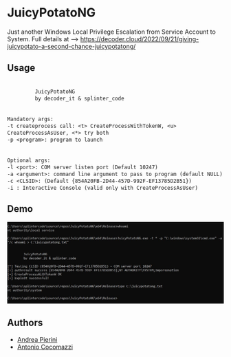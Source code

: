 # JuicyPotatoNG

Just another Windows Local Privilege Escalation from Service Account to System. Full details at --> https://decoder.cloud/2022/09/21/giving-juicypotato-a-second-chance-juicypotatong/ 

## Usage

```

         JuicyPotatoNG
         by decoder_it & splinter_code


Mandatory args:
-t createprocess call: <t> CreateProcessWithTokenW, <u> CreateProcessAsUser, <*> try both
-p <program>: program to launch


Optional args:
-l <port>: COM server listen port (Default 10247)
-a <argument>: command line argument to pass to program (default NULL)
-c <CLSID>: (Default {854A20FB-2D44-457D-992F-EF13785D2B51})
-i : Interactive Console (valid only with CreateProcessAsUser)

```

## Demo

![demo](demo.png)

## Authors

* [Andrea Pierini](https://twitter.com/decoder_it)
* [Antonio Cocomazzi](https://twitter.com/splinter_code)
